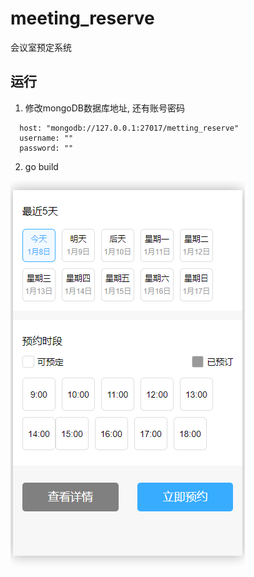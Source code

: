# meeting_reserve

会议室预定系统

## 运行
1. 修改mongoDB数据库地址, 还有账号密码
```
  host: "mongodb://127.0.0.1:27017/metting_reserve"
  username: ""
  password: ""
```
  
2. go build

![image](https://github.com/cocobao/meeting_reserve/raw/master/static/image/20210108170059.png)
